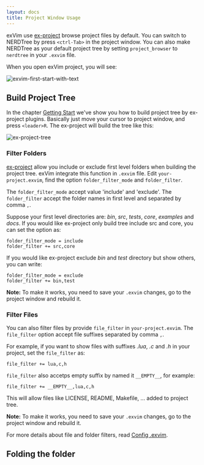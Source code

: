 ```yaml
---
layout: docs
title: Project Window Usage
---
```


exVim use [ex-project](http://github.com/exvim/ex-project) browse project files by default. 
You can switch to NERDTree by press `<ctrl-Tab>` in the project window. You can also
make NERDTree as your default project tree by setting `project_browser` to `nerdtree`
in your `.exvim` file.

When you open exVim project, you will see:

![exvim-first-start-with-text]({{site.baseurl}}docs/images/exvim-first-start-with-text.png)

## Build Project Tree

In the chapter [Getting Start](getting-start) we've show you how to build project tree by 
ex-project plugins. Basically just move your cursor to project window, and press `<leader>R`.
The ex-project will build the tree like this:

![ex-project-tree]({{site.baseurl}}docs/images/ex-project-tree.png)

### Filter Folders

[ex-project](http://github.com/exvim/ex-project) allow you include or exclude first level
folders when building the project tree. exVim integrate this function in `.exvim` file.
Edit `your-project.exvim`, find the option `folder_filter_mode` and `folder_filter`. 

The `folder_filter_mode` accept value 'include' and 'exclude'. The `folder_filter` accept
the folder names in first level and separated by comma `,`. 

Suppose your first level directories are: *bin*, *src*, *tests*, *core*, *examples* and *docs*.
If you would like ex-project only build tree include src and core, you can set the option as:

```
folder_filter_mode = include
folder_filter += src,core
```

If you would like ex-project exclude *bin* and *test* directory but show others, you can write:

```
folder_filter_mode = exclude
folder_filter += bin,test
```

**Note:** To make it works, you need to save your `.exvim` changes, 
go to the project window and rebuild it. 

### Filter Files

You can also filter files by provide `file_filter` in `your-project.exvim`. The `file_filter`
option accept file suffixes separated by comma `,`. 

For example, if you want to show files with suffixes *.lua*, *.c* and *.h* in your project, 
set the `file_filter` as:

```
file_filter += lua,c,h
```

`file_filter` also accetps empty suffix by named it `__EMPTY__`, for example: 

```
file_filter += __EMPTY__,lua,c,h
```

This will allow files like LICENSE, README, Makefile, ... added to project tree.

**Note:** To make it works, you need to save your `.exvim` changes, 
go to the project window and rebuild it. 

For more details about file and folder filters, read [Config .exvim](config-project).

## Folding the folder
